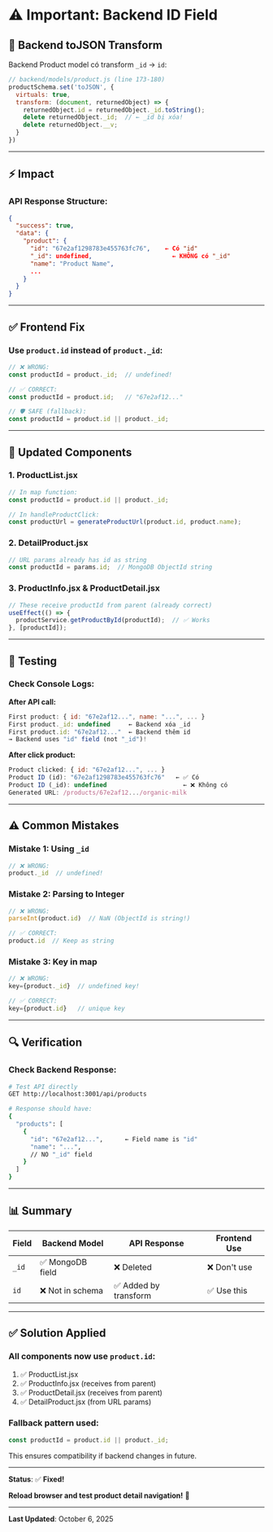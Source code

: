 # ⚠️ Important: Backend ID Field

## 🔑 Backend toJSON Transform

Backend Product model có transform `_id` → `id`:

```javascript
// backend/models/product.js (line 173-180)
productSchema.set('toJSON', {
  virtuals: true,
  transform: (document, returnedObject) => {
    returnedObject.id = returnedObject._id.toString();
    delete returnedObject._id;  // ← _id bị xóa!
    delete returnedObject.__v;
  }
})
```

---

## ⚡ Impact

### API Response Structure:

```json
{
  "success": true,
  "data": {
    "product": {
      "id": "67e2af1298783e455763fc76",    ← Có "id"
      "_id": undefined,                      ← KHÔNG có "_id"
      "name": "Product Name",
      ...
    }
  }
}
```

---

## ✅ Frontend Fix

### Use `product.id` instead of `product._id`:

```javascript
// ❌ WRONG:
const productId = product._id;  // undefined!

// ✅ CORRECT:
const productId = product.id;   // "67e2af12..."

// 🛡️ SAFE (fallback):
const productId = product.id || product._id;
```

---

## 📝 Updated Components

### 1. ProductList.jsx
```javascript
// In map function:
const productId = product.id || product._id;

// In handleProductClick:
const productUrl = generateProductUrl(product.id, product.name);
```

### 2. DetailProduct.jsx
```javascript
// URL params already has id as string
const productId = params.id;  // MongoDB ObjectId string
```

### 3. ProductInfo.jsx & ProductDetail.jsx
```javascript
// These receive productId from parent (already correct)
useEffect(() => {
  productService.getProductById(productId);  // ✅ Works
}, [productId]);
```

---

## 🧪 Testing

### Check Console Logs:

**After API call:**
```javascript
First product: { id: "67e2af12...", name: "...", ... }
First product._id: undefined     ← Backend xóa _id
First product.id: "67e2af12..."  ← Backend thêm id
→ Backend uses "id" field (not "_id")!
```

**After click product:**
```javascript
Product clicked: { id: "67e2af12...", ... }
Product ID (id): "67e2af1298783e455763fc76"   ← ✅ Có
Product ID (_id): undefined                     ← ❌ Không có
Generated URL: /products/67e2af12.../organic-milk
```

---

## ⚠️ Common Mistakes

### Mistake 1: Using `_id`
```javascript
// ❌ WRONG:
product._id  // undefined!
```

### Mistake 2: Parsing to Integer
```javascript
// ❌ WRONG:
parseInt(product.id)  // NaN (ObjectId is string!)

// ✅ CORRECT:
product.id  // Keep as string
```

### Mistake 3: Key in map
```javascript
// ❌ WRONG:
key={product._id}  // undefined key!

// ✅ CORRECT:
key={product.id}   // unique key
```

---

## 🔍 Verification

### Check Backend Response:

```bash
# Test API directly
GET http://localhost:3001/api/products

# Response should have:
{
  "products": [
    {
      "id": "67e2af12...",      ← Field name is "id"
      "name": "...",
      // NO "_id" field
    }
  ]
}
```

---

## 📊 Summary

| Field | Backend Model | API Response | Frontend Use |
|-------|---------------|--------------|--------------|
| `_id` | ✅ MongoDB field | ❌ Deleted | ❌ Don't use |
| `id` | ❌ Not in schema | ✅ Added by transform | ✅ Use this |

---

## ✅ Solution Applied

### All components now use `product.id`:

1. ✅ ProductList.jsx
2. ✅ ProductInfo.jsx (receives from parent)
3. ✅ ProductDetail.jsx (receives from parent)
4. ✅ DetailProduct.jsx (from URL params)

### Fallback pattern used:
```javascript
const productId = product.id || product._id;
```

This ensures compatibility if backend changes in future.

---

**Status**: ✅ **Fixed!**

**Reload browser and test product detail navigation!** 🚀

---

**Last Updated**: October 6, 2025

